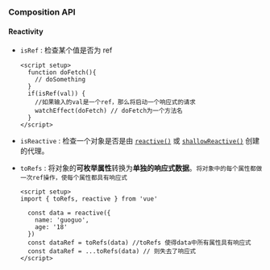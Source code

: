 ### Composition API

  

#### Reactivity

* `isRef` : 检查某个值是否为 ref

  ```vue
  <script setup>
    function doFetch(){
      // doSomething
    }
    if(isRef(val)) {
      //如果输入的val是一个ref，那么将启动一个响应式的请求
      watchEffect(doFetch) // doFetch为一个方法名
    }
  </script>
  ```

  

* `isReactive` : 检查一个对象是否是由 [`reactive()`](https://cn.vuejs.org/api/reactivity-core.html#reactive) 或 [`shallowReactive()`](https://cn.vuejs.org/api/reactivity-advanced.html#shallowreactive) 创建的代理。

  

* `toRefs` : 将对象的**可枚举属性**转换为**单独的响应式数据**。`将对象中的每个属性都做一次ref操作，使每个属性都具有响应式`

  ```vue
  <script setup>
  import { toRefs, reactive } from 'vue'
  
    const data = reactive({
      name: 'guoguo',
      age: '18'
    })
    const dataRef = toRefs(data) //toRefs 使得data中所有属性具有响应式
    const dataRef = ...toRefs(data) // 则失去了响应式
  </script>
  ```

  

  







 





